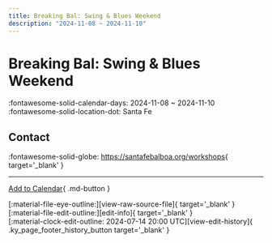 ```yaml
---
title: Breaking Bal: Swing & Blues Weekend
description: "2024-11-08 ~ 2024-11-10"
---
```


# Breaking Bal: Swing & Blues Weekend 

:fontawesome-solid-calendar-days: 2024-11-08 ~ 2024-11-10  
:fontawesome-solid-location-dot: Santa Fe  

## Contact

:fontawesome-solid-globe: <https://santafebalboa.org/workshops>{ target='_blank' }  

---

[Add to Calendar](https://swing.news/ics/en/2024/en_US/breaking-bal-swing-n-blues-weekend-2024.ics){ .md-button }

<div class="ky_page_footer" markdown>
<div class="ky_page_footer_trailing" markdown="span">
[:material-file-eye-outline:][view-raw-source-file]{ target='_blank' }
[:material-file-edit-outline:][edit-info]{ target='_blank' }
</div>
<div class="ky_page_footer_leading" markdown="span">
[:material-clock-edit-outline: 2024-07-14 20:00 UTC][view-edit-history]{ .ky_page_footer_history_button target='_blank' }
</div>
</div>

[view-raw-source-file]: https://github.com/swingdance/events/blob/main/2024/en_US/breaking-bal-swing-n-blues-weekend-2024.json "View Raw Source File"
[edit-info]: https://github.com/swingdance/events/issues/new?assignees=&labels=update+event&projects=&template=03-update_entity.yml&title=%5B2024%2Fen_US%5D%20Breaking%20Bal%3A%20Swing%20%26%20Blues%20Weekend&region=en_US&year=2024&id=breaking-bal-swing-n-blues-weekend-2024&name=Breaking%20Bal%3A%20Swing%20%26%20Blues%20Weekend&org_id= "Edit Info"

[view-edit-history]: https://github.com/swingdance/events/commits/main/2024/en_US/breaking-bal-swing-n-blues-weekend-2024.json "View Edit History"
